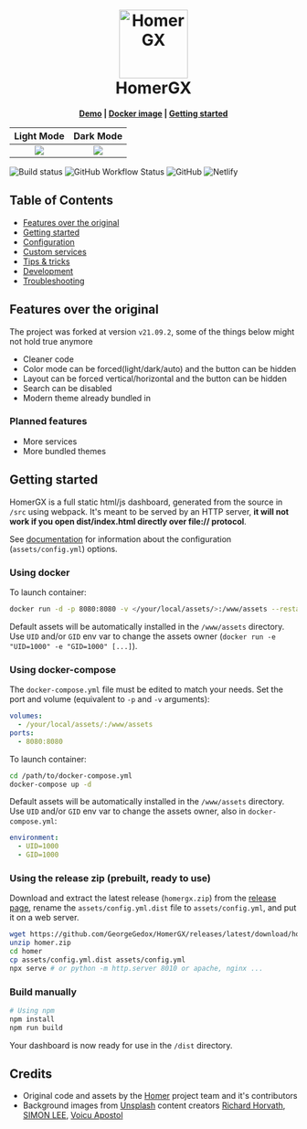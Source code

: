 <h1 align="center">
 <img
  width="120"
  alt="HomerGX"
  src="https://raw.githubusercontent.com/GeorgeGedox/HomerGX/master/public/logo.png">
    <br/>
    HomerGX
</h1>
<p align="center">
  <strong>
    <a href="https://homergx-demo.netlify.app/">Demo</a>
    |
    <a href="https://github.com/GeorgeGedox/HomerGX/pkgs/container/homergx">Docker image</a>
    |
    <a href="#getting-started">Getting started</a>
  </strong>
</p>

Light Mode             |  Dark Mode
:-------------------------:|:-------------------------:
![](https://raw.githubusercontent.com/GeorgeGedox/HomerGX/master/docs/screenshot-light.png)  |  ![](https://raw.githubusercontent.com/GeorgeGedox/HomerGX/master/docs/screenshot-dark.png)

![Build status](https://img.shields.io/github/workflow/status/georgegedox/homergx/Create%20Release)
![GitHub Workflow Status](https://img.shields.io/github/workflow/status/georgegedox/homergx/Lint?label=lint)
![GitHub](https://img.shields.io/github/license/georgegedox/homergx)
![Netlify](https://img.shields.io/netlify/423ddc71-a623-49be-aec3-3bef054b2c79)

## Table of Contents
- [Features over the original](#features)
- [Getting started](#getting-started)
- [Configuration](docs/configuration.md)
- [Custom services](docs/customservices.md)
- [Tips & tricks](docs/tips-and-tricks.md)
- [Development](docs/development.md)
- [Troubleshooting](docs/troubleshooting.md)

## Features over the original
The project was forked at version `v21.09.2`, some of the things below might not hold true anymore

- Cleaner code
- Color mode can be forced(light/dark/auto) and the button can be hidden
- Layout can be forced vertical/horizontal and the button can be hidden
- Search can be disabled
- Modern theme already bundled in

### Planned features
- More services
- More bundled themes

## Getting started

HomerGX is a full static html/js dashboard, generated from the source in `/src` using webpack. It's meant to be served by an HTTP server, **it will not work if you open dist/index.html directly over file:// protocol**.

See [documentation](docs/configuration.md) for information about the configuration (`assets/config.yml`) options.

### Using docker

To launch container:

```sh
docker run -d -p 8080:8080 -v </your/local/assets/>:/www/assets --restart=always ghcr.io/georgegedox/homergx:latest
```

Default assets will be automatically installed in the `/www/assets` directory. Use `UID` and/or `GID` env var to change the assets owner (`docker run -e "UID=1000" -e "GID=1000" [...]`).

### Using docker-compose

The `docker-compose.yml` file must be edited to match your needs.
Set the port and volume (equivalent to `-p` and `-v` arguments):

```yaml
volumes:
  - /your/local/assets/:/www/assets
ports:
  - 8080:8080
```

To launch container:

```sh
cd /path/to/docker-compose.yml
docker-compose up -d
```

Default assets will be automatically installed in the `/www/assets` directory. Use `UID` and/or `GID` env var to change the assets owner, also in `docker-compose.yml`:

```yaml
environment:
  - UID=1000
  - GID=1000
```

### Using the release zip (prebuilt, ready to use)

Download and extract the latest release (`homergx.zip`) from the [release page](https://github.com/GeorgeGedox/HomerGX/releases), rename the `assets/config.yml.dist` file to `assets/config.yml`, and put it on a web server.

```sh
wget https://github.com/GeorgeGedox/HomerGX/releases/latest/download/homergx.zip
unzip homer.zip
cd homer
cp assets/config.yml.dist assets/config.yml
npx serve # or python -m http.server 8010 or apache, nginx ...
```

### Build manually

```sh
# Using npm
npm install
npm run build
```

Your dashboard is now ready for use in the `/dist` directory.

## Credits
- Original code and assets by the [Homer](https://github.com/bastienwirtz/homer) project team and it's contributors
- Background images from [Unsplash](https://unsplash.com) content creators [Richard Horvath](https://unsplash.com/@orwhat), [SIMON LEE](https://unsplash.com/@simonppt), [Voicu Apostol](https://unsplash.com/@cerpow)